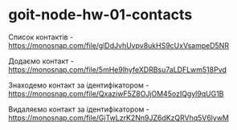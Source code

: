 # goit-node-hw-01-contacts

Список контактів - https://monosnap.com/file/glDdJvhUvpv8ukHS9cUxVsampeD5NR

Додаємо контакт - https://monosnap.com/file/5mHe9lhyfeXDRBsu7aLDFLwm518Pvd

Знаходемо контакт за ідентифікатором - https://monosnap.com/file/QxaziwF5Z8OJjOM45ozIQgyl9qUG1B

Видаляємо контакт за ідентифікатором - https://monosnap.com/file/GjTwLzrK2Nn9JZ6dKzQRVhq5V6lywM
